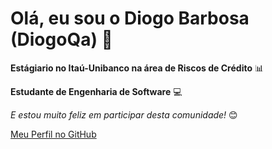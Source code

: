 # Olá, eu sou o Diogo Barbosa (DiogoQa) 🎉

**Estágiario no Itaú-Unibanco na área de Riscos de Crédito** 📊

**Estudante de Engenharia de Software** 💻

_E estou muito feliz em participar desta comunidade!_ 😊

[Meu Perfil no GitHub](https://github.com/DiogoQa)
